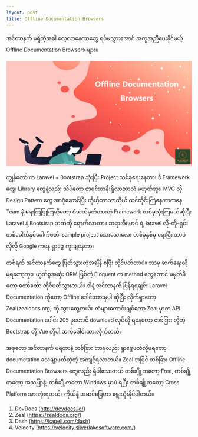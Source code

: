 ```yaml
---
layout: post
title: Offline Documentation Browsers
---
```

အင်တာနက် မရှိတဲ့အခါ လေ့လာနေတာတွေ ရပ်မသွားအောင် အကူအညီပေးနိုင်မယ့် Offline Documentation Browsers များ။

![Offline Documentation Browsers](../assets/images/offline_documentation_browsers.png)


ကျွန်တော် က Laravel + Bootstrap သုံးပြီး Project တစ်ခုရေးနေတာ၊ ဒီ Framework တွေ၊ Library တွေနဲ့လည်း သိပ်တော့ တရင်းတနှီးရှိလာတာလဲ မဟုတ်ဘူး၊ MVC လို Design Pattern တွေ အာဂုံဆောင်ပြီး ကိုယ့်ဘာသာကိုယ် ထင်တိုင်းကြဲနေတာကနေ Team နဲ့ ရေးကြပြုကြဆိုတော့ စံသတ်မှတ်ထားတဲ့ Framework တစ်ခုသုံးကြမယ်ဆိုပြီး Laravel နဲ့ Bootstrap ဘက်ကို ရောက်လာတာ။ ဆရာအိမောင် ရဲ့ laravel လို-တို-ရှင်း တစ်ခေါက်နှစ်ခေါက်ဖတ်၊ sample project သေးသေးလေး တစ်ခုနှစ်ခု ရေးပြီး ဘာပဲလိုလို Google ကနေ ရှာဖွေ ကူးချနေတာ။

တစ်ရက် အင်တာနက်တွေ ပြတ်သွားတဲ့အချိန် စပြီး တိုင်ပတ်တာပဲ။ ဘာမှ ဆက်ရေးလို့ မရတော့ဘူး။ ယုတ်စွအဆုံး ORM ဖြစ်တဲ့ Eloquent က method တွေတောင် မမှတ်မိတော့ တော်တ်ော တိုင်ပတ်သွားတယ်။ ဒါနဲ့ အင်တာနက် ပြန်ရရချင်း Laravel Documentation ကိုတော့ Offline ဒေါင်းထားမှပါ ဆိုပြီး လိုက်ရှာတော့ Zeal(zealdocs.org) ကို သွားတွေ့တယ်။ ကံများကောင်းချင်တော့ Zeal မှာက API Documentation ပေါင်း 205 ခုတောင် download လုပ်လို့ ရနေတော့ တစ်ခြား လိုတဲ့ Bootstrap တို့ Vue တို့ပါ ဆက်ဒေါင်းထားလိုက်တယ်။

အခုတော့ အင်တာနက် မရတာနဲ့ တစ်ခြား ဘာမှလည်း ရှာဖွေဖတ်လို့မရတော့ documetation သေချာဖတ်တဲ့တဲ့ အကျင့်ရလာတယ်။ Zeal အပြင် တစ်ခြား Offline Documentation Browsers တွေလည်း ရှိပါသေးတယ်
တစ်ချိူ့ကတော့ Free, တစ်ချို့ကတော့ အသပြာနဲ့၊ တစ်ချို့ကတော့ Windows မှာပဲ ရပြီး တစ်ချို့ကတော့ Cross Platform အားလုံးရတယ်။ ကိုယ်နဲ့ အဆင်ပြေတာ ရွေးသုံးနိုင်ပါတယ်။

1. DevDocs (http://devdocs.io/)
2. Zeal (https://zealdocs.org/)
3. Dash (https://kapeli.com/dash)
4. Velocity (https://velocity.silverlakesoftware.com/)